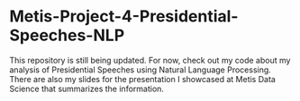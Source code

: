 # Metis-Project-4-Presidential-Speeches-NLP

This repository is still being updated.  For now, check out my code about my analysis of Presidential Speeches using Natural Language Processing.  There are also my slides for the presentation I showcased at Metis Data Science that summarizes the information.
